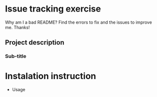 # Issue tracking exercise

Why am I a bad README? Find the errors to fix and the issues to improve me. Thanks!

## Project description

 ### Sub-title 

# Instalation instruction

- Usage
